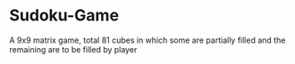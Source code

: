 # Sudoku-Game
A 9x9 matrix game, total 81 cubes in which some are partially filled and the remaining are to be filled by player
